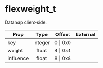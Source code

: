 # flexweight_t

Datamap client-side.

|Prop|Type|Offset|External|
|---|:-:|:-:|--:|
|key|integer|0 \| 0x0||
|weight|float|4 \| 0x4||
|influence|float|8 \| 0x8||
